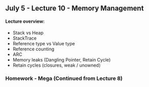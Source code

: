 ## July 5 - Lecture 10 - Memory Management

#### Lecture overview:

- Stack vs Heap
- StackTrace
- Reference type vs Value type
- Reference counting
- ARC
- Memory leaks (Dangling Pointer, Retain Cycle)
- Retain cycles (closures, weak / unowned)

### Homework - Mega (Continued from Lecture 8)
